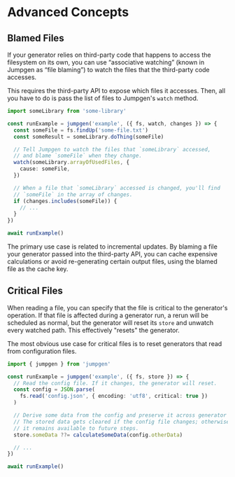 # Advanced Concepts

## Blamed Files

If your generator relies on third-party code that happens to access the filesystem on its own, you can use “associative watching” (known in Jumpgen as “file blaming”) to watch the files that the third-party code accesses.

This requires the third-party API to expose which files it accesses. Then, all you have to do is pass the list of files to Jumpgen's `watch` method.

```ts
import someLibrary from 'some-library'

const runExample = jumpgen('example', ({ fs, watch, changes }) => {
  const someFile = fs.findUp('some-file.txt')
  const someResult = someLibrary.doThing(someFile)

  // Tell Jumpgen to watch the files that `someLibrary` accessed,
  // and blame `someFile` when they change.
  watch(someLibrary.arrayOfUsedFiles, {
    cause: someFile,
  })

  // When a file that `someLibrary` accessed is changed, you'll find
  // `someFile` in the array of changes.
  if (changes.includes(someFile)) {
    // ...
  }
})

await runExample()
```

The primary use case is related to incremental updates. By blaming a file your generator passed into the third-party API, you can cache expensive calculations or avoid re-generating certain output files, using the blamed file as the cache key.

## Critical Files

When reading a file, you can specify that the file is critical to the generator's operation. If that file is affected during a generator run, a rerun will be scheduled as normal, but the generator will reset its `store` and unwatch every watched path. This effectively "resets" the generator.

The most obvious use case for critical files is to reset generators that read from configuration files.

```ts
import { jumpgen } from 'jumpgen'

const runExample = jumpgen('example', ({ fs, store }) => {
  // Read the config file. If it changes, the generator will reset.
  const config = JSON.parse(
    fs.read('config.json', { encoding: 'utf8', critical: true })
  )

  // Derive some data from the config and preserve it across generator runs.
  // The stored data gets cleared if the config file changes; otherwise,
  // it remains available to future steps.
  store.someData ??= calculateSomeData(config.otherData)

  // ...
})

await runExample()
```
